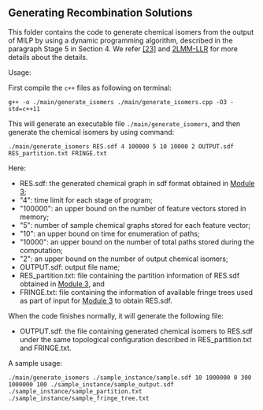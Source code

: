 ## Generating Recombination Solutions

This folder contains the code to generate chemical isomers from the output of MILP by using a dynamic programming algorithm, described in the paragraph Stage 5 in Section 4. We refer [\[23\]](https://arxiv.org/abs/2107.02381) and [2LMM-LLR](/2LMM-LLR) for more details about the details.
 

Usage:

First compile the `c++` files as following on terminal:

```
g++ -o ./main/generate_isomers ./main/generate_isomers.cpp -O3 -std=c++11
```

This will generate an executable file `./main/generate_isomers`, and then generate the chemical isomers by using command:

```
./main/generate_isomers RES.sdf 4 100000 5 10 10000 2 OUTPUT.sdf RES_partition.txt FRINGE.txt
```

Here:
- RES.sdf: the generated chemical graph in sdf format obtained in [Module 3](/Polymer/Module_3);
- "4": time limit for each stage of program;
- "100000": an upper bound on the number of feature vectors stored in memory;
- "5": number of sample chemical graphs stored for each feature vector;
- "10": an upper bound on time for enumeration of paths;
- "10000": an upper bound on the number of total paths stored during the computation;
- "2": an upper bound on the number of output chemical isomers;
- OUTPUT.sdf: output file name;
- RES_partition.txt: file containing the partition information of RES.sdf obtained in [Module 3](/Polymer/Module_3), and
- FRINGE.txt: file containing the information of available fringe trees used as part of input for [Module 3](/Polymer/Module_3) to obtain RES.sdf.

When the code finishes normally, it will generate the following file:
- OUTPUT.sdf: the file containing generated chemical isomers to RES.sdf under the same topological configuration described in RES_partition.txt and FRINGE.txt.


A sample usage:

```
./main/generate_isomers ./sample_instance/sample.sdf 10 1000000 0 300 1000000 100 ./sample_instance/sample_output.sdf ./sample_instance/sample_partition.txt ./sample_instance/sample_fringe_tree.txt
```
